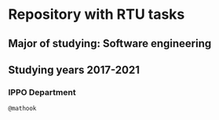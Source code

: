 # Repository with RTU tasks 
## Major of studying: Software engineering 
## Studying years 2017-2021 
### IPPO Department 
```@mathook```
